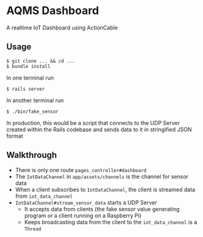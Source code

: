 # AQMS Dashboard

A realtime IoT Dashboard using ActionCable

## Usage

```
$ git clone ... && cd ...
$ bundle install
```

In one terminal run
```
$ rails server
```

In another terminal run
```
$ ./bin/fake_sensor
```

In production, this would be a script that connects to the UDP Server created within the Rails codebase and sends data to it in stringified JSON format

## Walkthrough

- There is only one route `pages_controller#dashboard`
- The `IotDataChannel` in `app/assets/channels` is the channel for sensor data
- When a client subscribes to `IotDataChannel`, the client is streamed data from `iot_data_channel`
- `IotDataChannel#stream_sensor_data` starts a UDP Server
    - It accepts data from clients (the fake sensor value generating program or a client running on a Raspberry Pi)
    - Keeps broadcasting data from the client to the `iot_data_channel` is a `Thread`

